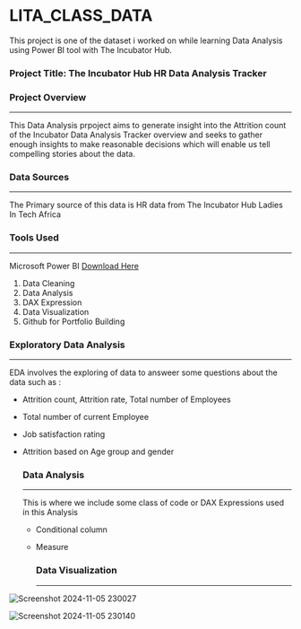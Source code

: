 # LITA_CLASS_DATA
This project is one of the dataset i worked on while  learning Data Analysis using Power BI tool with The Incubator Hub.
### Project Title: The Incubator Hub HR Data Analysis Tracker

### Project Overview
---
This Data Analysis prpoject aims to generate insight into the Attrition count of the Incubator Data Analysis Tracker overview and seeks to gather enough insights to make reasonable decisions which will enable us tell compelling stories about the data.

### Data Sources
---
The Primary source of this data is HR data from The Incubator Hub Ladies In Tech Africa

### Tools Used
---
Microsoft Power BI [Download Here](https://www.microsoft.com)
1. Data Cleaning
2. Data Analysis
3. DAX Expression
4. Data Visualization
5. Github for Portfolio Building

### Exploratory Data Analysis
---
EDA involves the exploring of data to answeer some questions about the data such as :
- Attrition count, Attrition rate, Total number of Employees
- Total number of current Employee
- Job satisfaction rating
- Attrition based on Age group and gender

  ### Data Analysis
  ---
  This is where we include some class of code or DAX Expressions used in this Analysis
  - Conditional column
  - Measure
 
    ### Data Visualization
    ---
    
![Screenshot 2024-11-05 230027](https://github.com/user-attachments/assets/13268ada-f30f-4ba1-8999-4e4c60f750bb)


![Screenshot 2024-11-05 230140](https://github.com/user-attachments/assets/dbd57b89-3894-4432-aa3e-8580c48e6cea)
